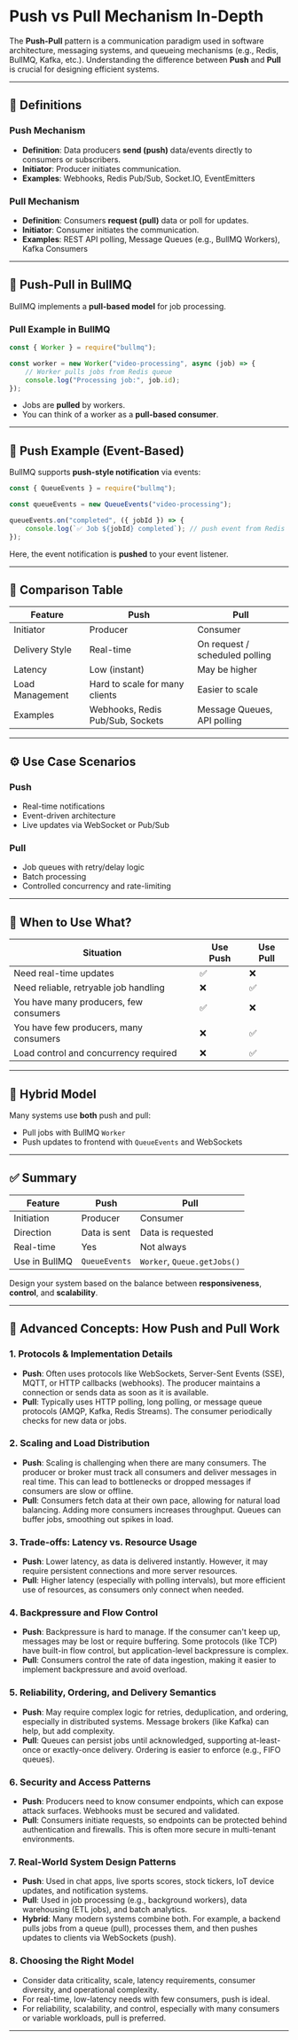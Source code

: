 # Push vs Pull Mechanism In-Depth

The **Push-Pull** pattern is a communication paradigm used in software architecture, messaging systems, and queueing mechanisms (e.g., Redis, BullMQ, Kafka, etc.). Understanding the difference between **Push** and **Pull** is crucial for designing efficient systems.

---

## 📌 Definitions

### Push Mechanism

-   **Definition**: Data producers **send (push)** data/events directly to consumers or subscribers.
-   **Initiator**: Producer initiates communication.
-   **Examples**: Webhooks, Redis Pub/Sub, Socket.IO, EventEmitters

### Pull Mechanism

-   **Definition**: Consumers **request (pull)** data or poll for updates.
-   **Initiator**: Consumer initiates the communication.
-   **Examples**: REST API polling, Message Queues (e.g., BullMQ Workers), Kafka Consumers

---

## 🔁 Push-Pull in BullMQ

BullMQ implements a **pull-based model** for job processing.

### Pull Example in BullMQ

```js
const { Worker } = require("bullmq");

const worker = new Worker("video-processing", async (job) => {
    // Worker pulls jobs from Redis queue
    console.log("Processing job:", job.id);
});
```

-   Jobs are **pulled** by workers.
-   You can think of a worker as a **pull-based consumer**.

---

## 📡 Push Example (Event-Based)

BullMQ supports **push-style notification** via events:

```js
const { QueueEvents } = require("bullmq");

const queueEvents = new QueueEvents("video-processing");

queueEvents.on("completed", ({ jobId }) => {
    console.log(`✅ Job ${jobId} completed`); // push event from Redis
});
```

Here, the event notification is **pushed** to your event listener.

---

## 🔄 Comparison Table

| Feature         | Push                             | Pull                           |
| --------------- | -------------------------------- | ------------------------------ |
| Initiator       | Producer                         | Consumer                       |
| Delivery Style  | Real-time                        | On request / scheduled polling |
| Latency         | Low (instant)                    | May be higher                  |
| Load Management | Hard to scale for many clients   | Easier to scale                |
| Examples        | Webhooks, Redis Pub/Sub, Sockets | Message Queues, API polling    |

---

## ⚙️ Use Case Scenarios

### Push

-   Real-time notifications
-   Event-driven architecture
-   Live updates via WebSocket or Pub/Sub

### Pull

-   Job queues with retry/delay logic
-   Batch processing
-   Controlled concurrency and rate-limiting

---

## 🧠 When to Use What?

| Situation                              | Use Push | Use Pull |
| -------------------------------------- | -------- | -------- |
| Need real-time updates                 | ✅       | ❌       |
| Need reliable, retryable job handling  | ❌       | ✅       |
| You have many producers, few consumers | ✅       | ❌       |
| You have few producers, many consumers | ❌       | ✅       |
| Load control and concurrency required  | ❌       | ✅       |

---

## 🧩 Hybrid Model

Many systems use **both** push and pull:

-   Pull jobs with BullMQ `Worker`
-   Push updates to frontend with `QueueEvents` and WebSockets

---

## ✅ Summary

| Feature       | Push          | Pull                        |
| ------------- | ------------- | --------------------------- |
| Initiation    | Producer      | Consumer                    |
| Direction     | Data is sent  | Data is requested           |
| Real-time     | Yes           | Not always                  |
| Use in BullMQ | `QueueEvents` | `Worker`, `Queue.getJobs()` |

Design your system based on the balance between **responsiveness**, **control**, and **scalability**.

---

## 🚀 Advanced Concepts: How Push and Pull Work

### 1. **Protocols & Implementation Details**

-   **Push**: Often uses protocols like WebSockets, Server-Sent Events (SSE), MQTT, or HTTP callbacks (webhooks). The producer maintains a connection or sends data as soon as it is available.
-   **Pull**: Typically uses HTTP polling, long polling, or message queue protocols (AMQP, Kafka, Redis Streams). The consumer periodically checks for new data or jobs.

### 2. **Scaling and Load Distribution**

-   **Push**: Scaling is challenging when there are many consumers. The producer or broker must track all consumers and deliver messages in real time. This can lead to bottlenecks or dropped messages if consumers are slow or offline.
-   **Pull**: Consumers fetch data at their own pace, allowing for natural load balancing. Adding more consumers increases throughput. Queues can buffer jobs, smoothing out spikes in load.

### 3. **Trade-offs: Latency vs. Resource Usage**

-   **Push**: Lower latency, as data is delivered instantly. However, it may require persistent connections and more server resources.
-   **Pull**: Higher latency (especially with polling intervals), but more efficient use of resources, as consumers only connect when needed.

### 4. **Backpressure and Flow Control**

-   **Push**: Backpressure is hard to manage. If the consumer can't keep up, messages may be lost or require buffering. Some protocols (like TCP) have built-in flow control, but application-level backpressure is complex.
-   **Pull**: Consumers control the rate of data ingestion, making it easier to implement backpressure and avoid overload.

### 5. **Reliability, Ordering, and Delivery Semantics**

-   **Push**: May require complex logic for retries, deduplication, and ordering, especially in distributed systems. Message brokers (like Kafka) can help, but add complexity.
-   **Pull**: Queues can persist jobs until acknowledged, supporting at-least-once or exactly-once delivery. Ordering is easier to enforce (e.g., FIFO queues).

### 6. **Security and Access Patterns**

-   **Push**: Producers need to know consumer endpoints, which can expose attack surfaces. Webhooks must be secured and validated.
-   **Pull**: Consumers initiate requests, so endpoints can be protected behind authentication and firewalls. This is often more secure in multi-tenant environments.

### 7. **Real-World System Design Patterns**

-   **Push**: Used in chat apps, live sports scores, stock tickers, IoT device updates, and notification systems.
-   **Pull**: Used in job processing (e.g., background workers), data warehousing (ETL jobs), and batch analytics.
-   **Hybrid**: Many modern systems combine both. For example, a backend pulls jobs from a queue (pull), processes them, and then pushes updates to clients via WebSockets (push).

### 8. **Choosing the Right Model**

-   Consider data criticality, scale, latency requirements, consumer diversity, and operational complexity.
-   For real-time, low-latency needs with few consumers, push is ideal.
-   For reliability, scalability, and control, especially with many consumers or variable workloads, pull is preferred.

---
